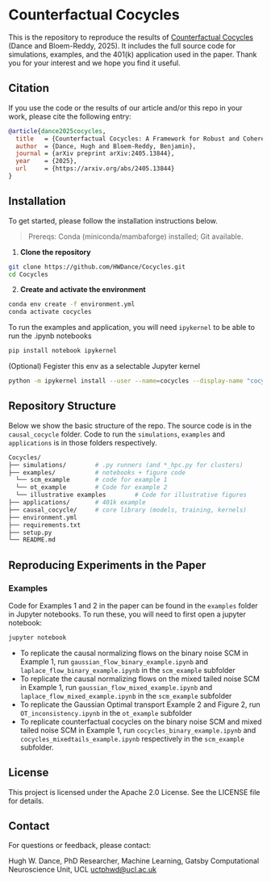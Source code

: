# Counterfactual Cocycles
This is the repository to reproduce the results of [Counterfactual Cocycles](https://arxiv.org/abs/2405.13844) (Dance and Bloem-Reddy, 2025). It includes the full source code for simulations, examples, and the 401(k) application used in the paper. Thank you for your interest and we hope you find it useful.

## Citation
If you use the code or the results of our article and/or this repo in your work, please cite the following entry:
```bibtex
@article{dance2025cocycles,
  title   = {Counterfactual Cocycles: A Framework for Robust and Coherent Counterfactual Transports},
  author  = {Dance, Hugh and Bloem-Reddy, Benjamin},
  journal = {arXiv preprint arXiv:2405.13844},
  year    = {2025},
  url     = {https://arxiv.org/abs/2405.13844}
}
```

## Installation

To get started, please follow the installation instructions below.

> Prereqs: Conda (miniconda/mambaforge) installed; Git available.

1. **Clone the repository**
```bash
git clone https://github.com/HWDance/Cocycles.git
cd Cocycles
```
   
2. **Create and activate the environment**
  ```bash
  conda env create -f environment.yml
  conda activate cocycles
  ```

To run the examples and application, you will need ```ipykernel``` to be able to run the .ipynb notebooks
```bash
pip install notebook ipykernel
```
(Optional) Fegister this env as a selectable Jupyter kernel
```bash
python -m ipykernel install --user --name=cocycles --display-name "cocycles"
```
## Repository Structure
Below we show the basic structure of the repo. The source code is in the ```causal_cocycle``` folder. Code to run the ```simulations```, ```examples``` and ```applications``` is in those folders respectively. 
```bash
Cocycles/
├── simulations/        # .py runners (and *_hpc.py for clusters)
├── examples/           # notebooks + figure code
  └── scm_example       # code for example 1
  └── ot_example        # Code for example 2
  └── illustrative examples        # Code for illustrative figures
├── applications/       # 401k example
├── causal_cocycle/     # core library (models, training, kernels)
├── environment.yml
├── requirements.txt
├── setup.py
└── README.md
```

## Reproducing Experiments in the Paper

### Examples
Code for Examples 1 and 2 in the paper can be found in the ```examples``` folder in Jupyter notebooks. To run these, you will need to first open a jupyter notebook:
``` bash
jupyter notebook
```

- To replicate the causal normalizing flows on the binary noise SCM in Example 1, run ```gaussian_flow_binary_example.ipynb``` and ```laplace_flow_binary_example.ipynb``` in the ```scm_example``` subfolder
- To replicate the causal normalizing flows on the mixed tailed noise SCM in Example 1, run ```gaussian_flow_mixed_example.ipynb``` and ```laplace_flow_mixed_example.ipynb``` in the ```scm_example``` subfolder
- To replicate the Gaussian Optimal transport Example 2 and Figure 2, run ```OT_inconsistency.ipynb``` in the ```ot_example``` subfolder
- To replicate counterfactual cocycles on the binary noise SCM and mixed tailed noise SCM in Example 1, run ```cocycles_binary_example.ipynb``` and ```cocycles_mixedtails_example.ipynb``` respectively in the ```scm_example``` subfolder.


## License
This project is licensed under the Apache 2.0 License. See the LICENSE file for details.

## Contact
For questions or feedback, please contact:

Hugh W. Dance,
PhD Researcher, Machine Learning,
Gatsby Computational Neuroscience Unit, UCL
uctphwd@ucl.ac.uk
